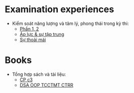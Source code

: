 # Examination experiences 
- Kiểm soát năng lượng và tâm lý, phong thái trong kỳ thi: 
  - [Phần 1, 2](https://sites.google.com/site/kc97ble/3-k%C4%A9-n%C4%83ng/ki%E1%BB%83m-so%C3%A1t-n%C4%83ng-l%C6%B0%E1%BB%A3ng-trong-k%C3%AC-thi-ph%E1%BA%A7n-1-2?authuser=0)
  - [Áp lực & sự tập trung](https://sites.google.com/site/kc97ble/3-k%C4%A9-n%C4%83ng/ki%E1%BB%83m-so%C3%A1t-n%C4%83ng-l%C6%B0%E1%BB%A3ng-trong-k%C3%AC-thi-ph%E1%BA%A7n-3?authuser=0)
  - [Sự thoải mái](https://sites.google.com/site/kc97ble/3-k%C4%A9-n%C4%83ng/ki%E1%BB%83m-so%C3%A1t-n%C4%83ng-l%C6%B0%E1%BB%A3ng-trong-k%C3%AC-thi-ph%E1%BA%A7n-4?authuser=0)

# Books
- Tổng hợp sách và tài liệu: 
  - [CP c3](https://uithcm-my.sharepoint.com/:f:/g/personal/22521178_ms_uit_edu_vn/ErYvEOivorxHo7MmUGcP8k8BX5tNoIMaWNiCrM1faT7x-g?e=2tWfCT)
  - [DSA OOP TCCTMT CTRR](https://uithcm-my.sharepoint.com/:f:/g/personal/22521178_ms_uit_edu_vn/EoofCsrkeRFLgIm655VAGN4Bbawe4fg71sjJ7Q9uzTyGGA?e=uEzVx8)
